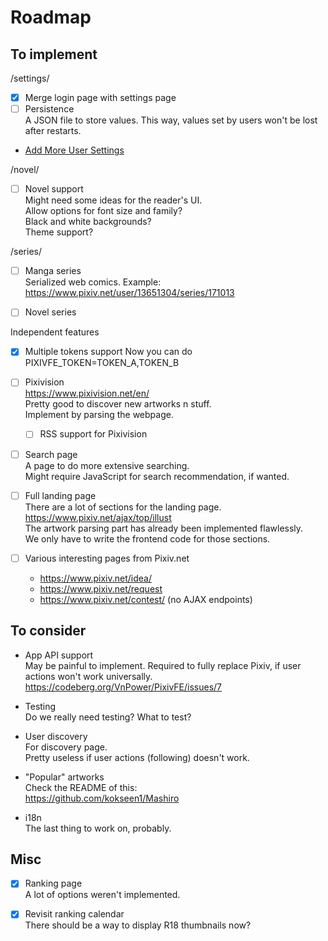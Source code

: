 # Roadmap

## To implement

/settings/

- [x] Merge login page with settings page
- [ ] Persistence  
A JSON file to store values.
This way, values set by users won't be lost after restarts.
- [Add More User Settings](user-customization.md)

/novel/

- [ ] Novel support  
Might need some ideas for the reader's UI.  
Allow options for font size and family?  
Black and white backgrounds?  
Theme support?  

/series/
- [ ] Manga series  
Serialized web comics. Example: https://www.pixiv.net/user/13651304/series/171013
- [ ] Novel series  


Independent features

- [x] Multiple tokens support
Now you can do PIXIVFE_TOKEN=TOKEN_A,TOKEN_B

- [ ] Pixivision  
https://www.pixivision.net/en/  
Pretty good to discover new artworks n stuff.  
Implement by parsing the webpage.

  - [ ] RSS support for Pixivision  

- [ ] Search page  
A page to do more extensive searching.  
Might require JavaScript for search recommendation, if wanted.




- [ ] Full landing page  
There are a lot of sections for the landing page. https://www.pixiv.net/ajax/top/illust  
The artwork parsing part has already been implemented flawlessly.  
We only have to write the frontend code for those sections.

- [ ] Various interesting pages from Pixiv.net  
  - https://www.pixiv.net/idea/
  - https://www.pixiv.net/request
  - https://www.pixiv.net/contest/ (no AJAX endpoints)

## To consider

- App API support  
May be painful to implement.
Required to fully replace Pixiv, if user actions won't work universally.
https://codeberg.org/VnPower/PixivFE/issues/7

- Testing  
Do we really need testing? What to test?

- User discovery  
For discovery page.  
Pretty useless if user actions (following) doesn't work.

- "Popular" artworks  
Check the README of this:  
https://github.com/kokseen1/Mashiro

- i18n  
The last thing to work on, probably.

## Misc

- [x] Ranking page  
A lot of options weren't implemented.

- [x] Revisit ranking calendar  
There should be a way to display R18 thumbnails now?
